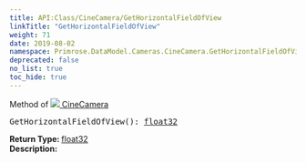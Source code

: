 ```yaml
---
title: API:Class/CineCamera/GetHorizontalFieldOfView
linkTitle: "GetHorizontalFieldOfView"
weight: 71
date: 2019-08-02
namespace: Primrose.DataModel.Cameras.CineCamera.GetHorizontalFieldOfView
deprecated: false
no_list: true
toc_hide: true
---
```

Method of <a href="/docs/api-reference/Class/CineCamera"><img src="/icons/silk/camera.png"/>&nbsp;CineCamera</a>
<pre class="method-declaration">
GetHorizontalFieldOfView(): <a class="type" href="/docs/api-reference/System/Primitives#single">float32</a></pre>
<b>Return Type: </b>
<a class="type" href="/docs/api-reference/System/Primitives#single">float32</a>
<br/>
<b>Description: </b>